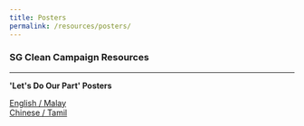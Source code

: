 ```yaml
---
title: Posters
permalink: /resources/posters/
---
```


### SG Clean Campaign Resources

---
**'Let's Do Our Part' Posters**

[English / Malay](/files/poster-english-malay.pdf/)<br>
[Chinese / Tamil](/files/poster-chinese-tamil.pdf/)<br>
